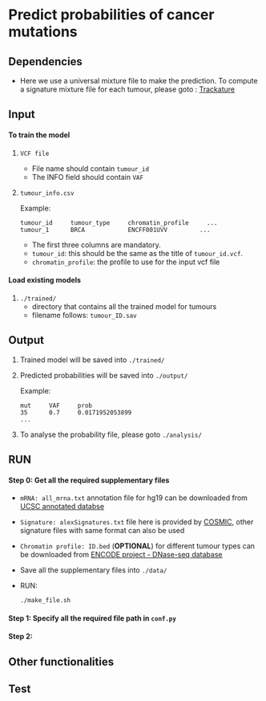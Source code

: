 # Predict probabilities of cancer mutations 

## Dependencies
- Here we use a universal mixture file to make the prediction. To compute a signature mixture file for each tumour, please goto : [Trackature](https://github.com/YuliaRubanova/Trackature)

## Input

#### To train the model
1. `VCF file` 
    * File name should contain `tumour_id`
    * The INFO field should contain `VAF`
2. `tumour_info.csv`

    Example:
    ```
    tumour_id     tumour_type     chromatin_profile     ...
    tumour_1      BRCA            ENCFF001UVV         ...
    ```
    * The first three columns are mandatory. 
    * `tumour_id`: this should be the same as the title of `tumour_id.vcf`.
    * `chromatin_profile`: the profile to use for the input vcf file

#### Load existing models
1. `./trained/`
    * directory that contains all the trained model for tumours
    * filename follows: `tumour_ID.sav`

## Output
1. Trained model will be saved into `./trained/`
2. Predicted probabilities will be saved into `./output/`
    
    Example:
    ```
    mut	    VAF	    prob
    35      0.7	    0.0171952053899
    ...
    ```
2. To analyse the probability file, please goto `./analysis/`




## RUN


#### Step 0: Get all the required supplementary files 
* `mRNA: all_mrna.txt` annotation file for hg19 can be downloaded from [UCSC annotated databse](http://hgdownload.cse.ucsc.edu/goldenPath/hg19/database/all_mrna.txt.gz)
* `Signature: alexSignatures.txt` file here is provided by [COSMIC](http://cancer.sanger.ac.uk/cosmic/signatures), other signature files with same format can also be used 
* `Chromatin profile: ID.bed` (**OPTIONAL**) for different tumour types can be downloaded from [ENCODE project - DNase-seq database](https://www.encodeproject.org/matrix/?type=Experiment&status=released&assay_slims=DNA+accessibility&replicates.library.biosample.donor.organism.scientific_name=Homo+sapiens&award.project=ENCODE)
* Save all the supplementary files into `./data/`
* RUN: 

    ```
    ./make_file.sh
    ```


#### Step 1: Specify all the required file path in `conf.py`

#### Step 2: 


## Other functionalities



## Test


